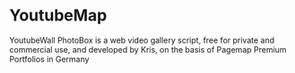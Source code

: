 YoutubeMap
==========

YoutubeWall PhotoBox is a web video gallery script, free for private and commercial use, and developed by Kris, on the basis of Pagemap Premium Portfolios in Germany
